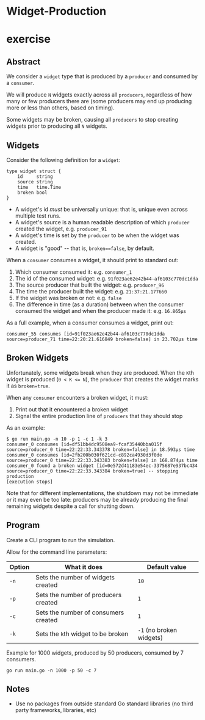 # Widget-Production

# exercise

## Abstract

We consider a `widget` type that is produced by a `producer` and consumed by a `consumer`.  

We will produce `N` widgets exactly across all `producers`, regardless of how many or few producers there are (some
producers may end up producing more or less than others, based on timing).

Some widgets may be broken, causing all `producers` to stop creating widgets prior to producing all `N` widgets.

## Widgets

Consider the following definition for a `widget`:

```
type widget struct {
	id     string
	source string
	time   time.Time
	broken bool
}
```

- A widget's id *must* be universally unique: that is, unique even across multiple test runs.
- A widget's source is a human readable description of which `producer` created the widget, e.g. `producer_91` 
- A widget's time is set by the `producer` to be when the widget was created.
- A widget is "good" -- that is, `broken==false`, by default.

When a `consumer` consumes a widget, it should print to standard out:

1. Which consumer consumed it: e.g. `consumer_1`
2. The id of the consumed widget: e.g. `91f023ae62e42b44-af6103c770dc1dda`
3. The source producer that built the widget: e.g. `producer_96`
4. The time the producer built the widget: e.g. `21:37:21.177660`
5. If the widget was broken or not: e.g. `false`
6. The difference in time (as a duration) between when the consumer consumed the widget and
   when the producer made it: e.g. `16.865µs` 

As a full example, when a consumer consumes a widget, print out:

```
consumer_55 consumes [id=91f023ae62e42b44-af6103c770dc1dda source=producer_71 time=22:20:21.616849 broken=false] in 23.702µs time
```

## Broken Widgets

Unfortunately, some widgets break when they are produced.  When the `K`th widget is produced (`0 < K <= N`), the
`producer` that creates the widget marks it as `broken=true`.  

When any `consumer` encounters a broken widget, it must:

1. Print out that it encountered a broken widget
2. Signal the entire production line of `producers` that they should stop

As an example:

```
$ go run main.go -n 10 -p 1 -c 1 -k 3
consumer_0 consumes [id=df51bb4dc9508ea9-fcaf35440bba015f source=producer_0 time=22:22:33.343378 broken=false] in 18.593µs time
consumer_0 consumes [id=2fb200b030f621cd-c892ca4930d3f0de source=producer_0 time=22:22:33.343383 broken=false] in 168.874µs time
consumer_0 found a broken widget [id=0e572d41183e54ec-3375687e937bc434 source=producer_0 time=22:22:33.343384 broken=true] -- stopping production
[execution stops]
```

Note that for different implementations, the shutdown may not be immediate or it may even be too late: producers may be
already producing the final remaining widgets despite a call for shutting down.    

## Program

Create a CLI program to run the simulation.

Allow for the command line parameters:

| Option | What it does                         | Default value              |
|--------|--------------------------------------|----------------------------|
| `-n`   | Sets the number of widgets created   |   `10`                     |
| `-p`   | Sets the number of producers created |   `1`                      |
| `-c`   | Sets the number of consumers created |   `1`                      |
| `-k`   | Sets the `k`th widget to be broken   |   `-1` (no broken widgets) |

Example for 1000 widgets, produced by 50 producers, consumed by 7 consumers.

```
go run main.go -n 1000 -p 50 -c 7
```

## Notes

- Use no packages from outside standard Go standard libraries (no third party frameworks, libraries, etc)
